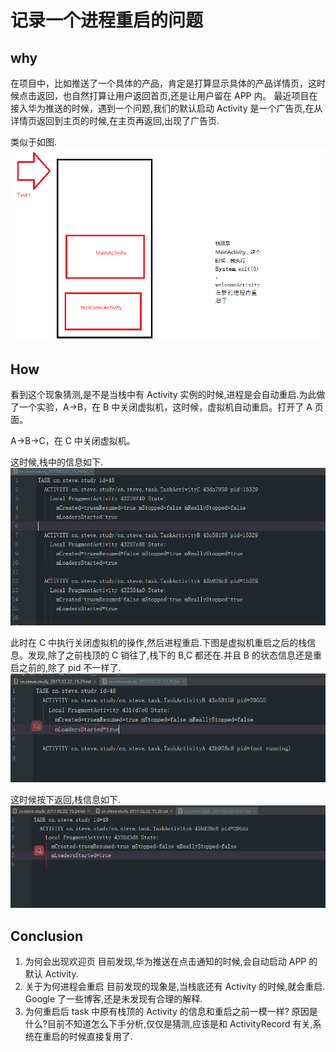 # 记录一个进程重启的问题


## why

在项目中，比如推送了一个具体的产品，肯定是打算显示具体的产品详情页，这时候点击返回，也自然打算让用户返回首页,还是让用户留在 APP 内。
最近项目在接入华为推送的时候，遇到一个问题,我们的默认启动 Activity 是一个广告页,在从详情页返回到主页的时候,在主页再返回,出现了广告页.

类似于如图.
![效果图](https://raw.githubusercontent.com/tinggengyan/tinggengyan.github.io/source/imgur/task_desc.png)

<!-- more -->


## How
看到这个现象猜测,是不是当栈中有 Activity 实例的时候,进程是会自动重启.为此做了一个实验，A->B，在 B 中关闭虚拟机，这时候，虚拟机自动重启。打开了 A 页面。

A->B->C，在 C 中关闭虚拟机。

这时候,栈中的信息如下.
![正常栈信息](https://raw.githubusercontent.com/tinggengyan/tinggengyan.github.io/source/imgur/task_abc.png)


此时在 C 中执行关闭虚拟机的操作,然后进程重启.下图是虚拟机重启之后的栈信息。发现,除了之前栈顶的 C 销往了,栈下的 B,C 都还在.并且 B 的状态信息还是重启之前的,除了 pid 不一样了.
![进程重启栈信息](https://raw.githubusercontent.com/tinggengyan/tinggengyan.github.io/source/imgur/task_ab.png)


这时候按下返回,栈信息如下.
![重启按下返回键栈信息](https://raw.githubusercontent.com/tinggengyan/tinggengyan.github.io/source/imgur/task_a.png)


## Conclusion

1. 为何会出现欢迎页
目前发现,华为推送在点击通知的时候,会自动启动 APP 的默认 Activity.
1. 关于为何进程会重启
目前发现的现象是,当栈底还有 Activity 的时候,就会重启. Google 了一些博客,还是未发现有合理的解释.
2. 为何重启后 task 中原有栈顶的 Activity 的信息和重启之前一模一样?
原因是什么?目前不知道怎么下手分析,仅仅是猜测,应该是和 ActivityRecord 有关,系统在重启的时候直接复用了.


